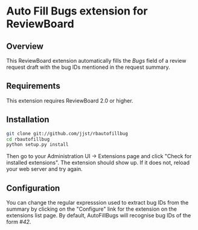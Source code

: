 Auto Fill Bugs extension for ReviewBoard
========================================

Overview
--------

This ReviewBoard extension automatically fills the _Bugs_ field of a review request draft with the bug IDs mentioned in the request summary.

Requirements
------------

This extension requires ReviewBoard 2.0 or higher.

Installation
------------

```bash
git clone git://github.com/jjst/rbautofillbug
cd rbautofillbug
python setup.py install
```

Then go to your Administration UI -> Extensions page and click "Check for installed extensions". The extension should show up. If it does not, reload your web server and try again.

Configuration
-------------

You can change the regular expresssion used to extract bug IDs from the summary by clicking on the "Configure" link for the extension on the extensions list page. By default, AutoFillBugs will recognise bug IDs of the form _#42_.
